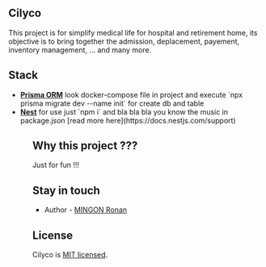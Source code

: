 ## Cilyco
This project is for simplify medical life for hospital and retirement home, its objective is to bring together the admission, deplacement, payement, inventory management, ... and many more.

## Stack
<ul>
  <li><a href="https://www.prisma.io/docs/getting-started/quickstart" target="_blank"><b>Prisma ORM</b></a> look docker-compose file in project and execute `npx prisma migrate dev --name init` for create db and table</li>
  <li><a href="https://docs.nestjs.com/" target="_blank"><b>Nest</b></a> for use just `npm i` and bla bla bla you know the music in package.json [read more here](https://docs.nestjs.com/support)</li>
<ul>

## Why this project ???
Just for fun !!!

## Stay in touch

- Author - [MINGON Ronan](https://github.com/rmingon)

## License

Cilyco is [MIT licensed](LICENSE).
